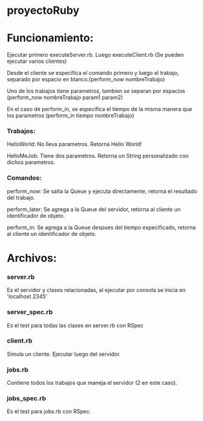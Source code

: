 # proyectoRuby

# Funcionamiento:

Ejecutar primero executeServer.rb. Luego executeClient.rb (Se pueden ejecutar varios clientes)

Desde el cliente se especifica el comando primero y luego el trabajo, separado por espacio en blanco.(perform_now nombreTrabajo)

Uno de los trabajos tiene parametros, tambien se separan por espacios (perform_now nombreTrabajo param1 param2)

En el caso de perform_in, se especifica el tiempo de la misma manera que los parametros (perform_in tiempo nombreTrabajo)

### Trabajos:
HelloWorld: No lleva parametros. Retorna Hello World!

HelloMeJob: Tiene dos parametros. Retorna un String personalizado con dichos parametros.

### Comandos:
perform_now: Se salta la Queue y ejecuta directamente, retorna el resultado del trabajo.

perform_later: Se agrega a la Queue del servidor, retorna al cliente un identificador de objeto.

perform_in: Se agrega a la Queue despues del tiempo especificado, retorna al cliente un identificador de objeto.

# Archivos:
### server.rb
Es el servidor y clases relacionadas, al ejecutar por consola se inicia en 'localhost 2345'

### server_spec.rb
Es el test para todas las clases en server.rb con RSpec

### client.rb
Simula un cliente. Ejecutar luego del servidor.

### jobs.rb
Contiene todos los trabajos que maneja el servidor (2 en este caso).

### jobs_spec.rb
Es el test para jobs.rb con RSpec.
